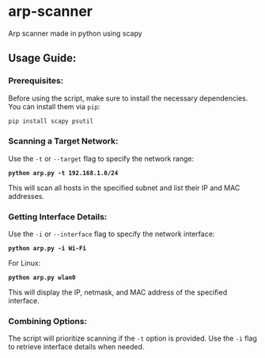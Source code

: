 # arp-scanner
Arp scanner made in python using scapy

## Usage Guide:

### Prerequisites:
Before using the script, make sure to install the necessary dependencies. You can install them via `pip`:

```bash
pip install scapy psutil
```

### Scanning a Target Network:
Use the `-t` or `--target` flag to specify the network range:

**`python arp.py -t 192.168.1.0/24`**

This will scan all hosts in the specified subnet and list their IP and MAC addresses.

### Getting Interface Details:
Use the `-i` or `--interface` flag to specify the network interface:

**`python arp.py -i Wi-Fi`**

For Linux:

**`python arp.py wlan0`**

This will display the IP, netmask, and MAC address of the specified interface.

### Combining Options:
The script will prioritize scanning if the `-t` option is provided. Use the `-i` flag to retrieve interface details when needed.


